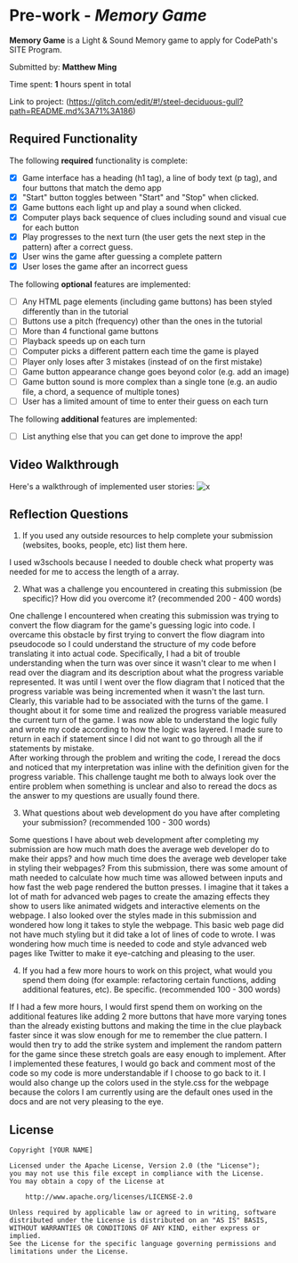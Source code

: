 # Pre-work - *Memory Game*

**Memory Game** is a Light & Sound Memory game to apply for CodePath's SITE Program. 

Submitted by: **Matthew Ming**

Time spent: **1** hours spent in total

Link to project: (https://glitch.com/edit/#!/steel-deciduous-gull?path=README.md%3A71%3A186)

## Required Functionality

The following **required** functionality is complete:

* [x] Game interface has a heading (h1 tag), a line of body text (p tag), and four buttons that match the demo app
* [x] "Start" button toggles between "Start" and "Stop" when clicked. 
* [x] Game buttons each light up and play a sound when clicked. 
* [x] Computer plays back sequence of clues including sound and visual cue for each button
* [x] Play progresses to the next turn (the user gets the next step in the pattern) after a correct guess. 
* [x] User wins the game after guessing a complete pattern
* [x] User loses the game after an incorrect guess

The following **optional** features are implemented:

* [ ] Any HTML page elements (including game buttons) has been styled differently than in the tutorial
* [ ] Buttons use a pitch (frequency) other than the ones in the tutorial
* [ ] More than 4 functional game buttons
* [ ] Playback speeds up on each turn
* [ ] Computer picks a different pattern each time the game is played
* [ ] Player only loses after 3 mistakes (instead of on the first mistake)
* [ ] Game button appearance change goes beyond color (e.g. add an image)
* [ ] Game button sound is more complex than a single tone (e.g. an audio file, a chord, a sequence of multiple tones)
* [ ] User has a limited amount of time to enter their guess on each turn

The following **additional** features are implemented:

- [ ] List anything else that you can get done to improve the app!

## Video Walkthrough

Here's a walkthrough of implemented user stories:
![x](https://i.imgur.com/T62crk8.gif)


## Reflection Questions
1. If you used any outside resources to help complete your submission (websites, books, people, etc) list them here. 

I used w3schools because I needed to double check what property was needed for me to access the length of a array.

2. What was a challenge you encountered in creating this submission (be specific)? How did you overcome it? (recommended 200 - 400 words) 

One challenge I encountered when creating this submission was trying to convert the flow diagram for the game's guessing logic into code. I overcame this obstacle by first trying to convert 
the flow diagram into pseudocode so I could understand the structure of my code before translating it into actual code. Specifically, I had a bit of trouble understanding when the turn was over since it wasn't clear to me when I read over the diagram and its description about what the progress variable represented. It was until I went over the flow
diagram that I noticed that the progress variable was being incremented when it wasn't the last turn. Clearly, this variable had to be associated with the turns of the game. I thought about it for some time and realized the progress variable measured the current turn of the game. I was now able to understand the logic fully and wrote my code according to how the logic was layered. I made sure to return in each if statement since I did not want to go through all the if statements by mistake.  
After working through the problem and writing the code, I reread the docs and noticed that my interpretation was inline with the definition given for the progress variable. This challenge taught me both to always look over the entire problem
when something is unclear and also to reread the docs as the answer to my questions are usually found there.


3. What questions about web development do you have after completing your submission? (recommended 100 - 300 words) 

Some questions I have about web development after completing my submission are how much math does the average web developer do to make their apps? and how much time does the average web developer take in styling their webpages?
From this submission, there was some amount of math needed to calculate how much time was allowed between inputs and how fast the web page rendered the button presses. I imagine that it takes a lot of math for advanced web pages to 
create the amazing effects they show to users like animated widgets and interactive elements on the webpage. I also looked over the styles made in this submission and wondered how long it takes to style the webpage. This basic
web page did not have much styling but it did take a lot of lines of code to wrote. I was wondering how much time is needed to code and style advanced web pages like Twitter to make it eye-catching and pleasing to the user. 

4. If you had a few more hours to work on this project, what would you spend them doing (for example: refactoring certain functions, adding additional features, etc). Be specific. (recommended 100 - 300 words) 

If I had a few more hours, I would first spend them on working on the additional features like adding 2 more buttons that have more varying tones than the already existing buttons and making the
time in the clue playback faster since it was slow enough for me to remember the clue pattern. I would then try to add the strike system and implement the random pattern for the game since 
these stretch goals are easy enough to implement. After I implemented these features, I would go back and comment most of the code so my code is more understandable if I choose to go back to it.
I would also change up the colors used in the style.css for the webpage because the colors I am currently using are the default ones used in the docs and are not very pleasing to the eye.



## License

    Copyright [YOUR NAME]

    Licensed under the Apache License, Version 2.0 (the "License");
    you may not use this file except in compliance with the License.
    You may obtain a copy of the License at

        http://www.apache.org/licenses/LICENSE-2.0

    Unless required by applicable law or agreed to in writing, software
    distributed under the License is distributed on an "AS IS" BASIS,
    WITHOUT WARRANTIES OR CONDITIONS OF ANY KIND, either express or implied.
    See the License for the specific language governing permissions and
    limitations under the License.